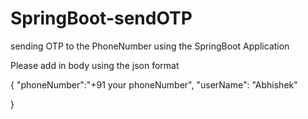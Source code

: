 # SpringBoot-sendOTP
sending OTP to the PhoneNumber using the SpringBoot Application







Please add in body using the json format


{
"phoneNumber":"+91 your phoneNumber",
"userName": "Abhishek"

}
